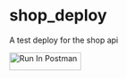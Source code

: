 # shop_deploy
A test deploy for the shop api

[<img src="https://run.pstmn.io/button.svg" alt="Run In Postman" style="width: 128px; height: 32px;">](https://god.gw.postman.com/run-collection/33323959-846a2418-7b4d-4921-bf58-4f8a26095cce?action=collection%2Ffork&source=rip_markdown&collection-url=entityId%3D33323959-846a2418-7b4d-4921-bf58-4f8a26095cce%26entityType%3Dcollection%26workspaceId%3Dce05bcf2-e736-4453-9fcc-6cd8e52edf0f)
